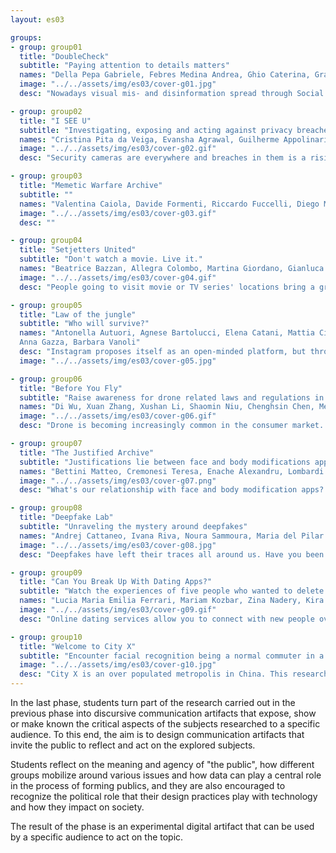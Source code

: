 ```yaml
---
layout: es03

groups:
- group: group01
  title: "DoubleCheck"
  subtitle: "Paying attention to details matters"
  names: "Della Pepa Gabriele, Febres Medina Andrea, Ghio Caterina, Granzotto Francesca, Rondi Paola, Stefani Elena"
  image: "../../assets/img/es03/cover-g01.jpg"
  desc: "Nowadays visual mis- and disinformation spread through Social Networks and online news sources. Doublecheck is a quiz that shows how difficult it is to recognize whether an image is reliable or not and the importance to analyze every image both in its content and in its context."

- group: group02
  title: "I SEE U"
  subtitle: "Investigating, exposing and acting against privacy breaches in security cameras."
  names: "Cristina Pita da Veiga, Evansha Agrawal, Guilherme Appolinario, Maria Almeida, Natalia Malaver, Rebeca Vittorazo"
  image: "../../assets/img/es03/cover-g02.gif"
  desc: "Security cameras are everywhere and breaches in them is a rising issue. How would you feel knowing someone unknown is watching your camera? The project aims to inform and warn the audience by unveiling the process of tracing camera location and who and what they are surveilling."

- group: group03
  title: "Memetic Warfare Archive"
  subtitle: ""
  names: "Valentina Caiola, Davide Formenti, Riccardo Fuccelli, Diego Morra, Francesco Mugnaini, Andrea Pronzati"
  image: "../../assets/img/es03/cover-g03.gif"
  desc: ""

- group: group04
  title: "Setjetters United"
  subtitle: "Don't watch a movie. Live it."
  names: "Beatrice Bazzan, Allegra Colombo, Martina Giordano, Gianluca Misto, Ludovica Piro, Irina Stojsic"
  image: "../../assets/img/es03/cover-g04.gif"
  desc: "People going to visit movie or TV series' locations bring a growth in tourism, but they can also have a negative impact on the environment and residents. Since they aren’t meant to be tourist places, they are not prepared for the masses of people and their peculiar behaviours."

- group: group05
  title: "Law of the jungle"
  subtitle: "Who will survive?"
  names: "Antonella Autuori, Agnese Bartolucci, Elena Catani, Mattia Cittadino,
  Anna Gazza, Barbara Vanoli"
  desc: "Instagram proposes itself as an open-minded platform, but through the use of policies about nudity, it denies its users' freedom of expression. Our communication aim is to inform, making the users reflect: which vision of our society do we have according Instagram policies?"
  image: "../../assets/img/es03/cover-g05.jpg"

- group: group06
  title: "Before You Fly"
  subtitle: "Raise awareness for drone related laws and regulations in LA, USA."
  names: "Di Wu, Xuan Zhang, Xushan Li, Shaomin Niu, Chenghsin Chen, Mengxue Jin"
  image: "../../assets/img/es03/cover-g06.gif"
  desc: "Drone is becoming increasingly common in the consumer market. However, many drone owners are not aware of its basic laws and regulations. Our goal is to inform and raise awareness about the regulations of drone flying for the owners."

- group: group07
  title: "The Justified Archive"
  subtitle: "Justifications lie between face and body modifications apps and their users"
  names: "Bettini Matteo, Cremonesi Teresa, Enache Alexandru, Lombardi Giovanni, Pagano Valentina, Ren Pengyuan"
  image: "../../assets/img/es03/cover-g07.png"
  desc: "What's our relationship with face and body modification apps? Debatable apps' claims and users' reviews were extracted, decontextualized and organized into an archive, in order to provide insights and deepen the understanding of this new global phenomenon. "

- group: group08
  title: "Deepfake Lab"
  subtitle: "Unraveling the mystery around deepfakes"
  names: "Andrej Cattaneo, Ivana Riva, Noura Sammoura, Maria del Pilar Suarez Anzorena, Arthur van der Werf, Yueling Wu"
  image: "../../assets/img/es03/cover-g08.jpg"
  desc: "Deepfakes have left their traces all around us. Have you been enchanted by the magic of the algorithm? This website communicates the hands-on knowledge gained from our experiments and brings deepfakes closer to you."

- group: group09
  title: "Can You Break Up With Dating Apps?"
  subtitle: "Watch the experiences of five people who wanted to delete their accounts on different dating apps"
  names: "Lucia Maria Emilia Ferrari, Mariam Kozbar, Zina Nadery, Kira Pyatakova, Situ Yuming, Xu Mengting"
  image: "../../assets/img/es03/cover-g09.gif"
  desc: "Online dating services allow you to connect with new people over the internet to develop personal, romantic or sexual relationships. If at some point you decide to delete your account, prepare for a frustrating experience: dating apps really don’t want you to leave!"

- group: group10
  title: "Welcome to City X"
  subtitle: "Encounter facial recognition being a normal commuter in a high-tech city. It's time to get up, to begin your regular but a new day!"
  image: "../../assets/img/es03/cover-g10.jpg"
  desc: "City X is an over populated metropolis in China. This research aims to analyze & engage the western public about complex & controversial social issues of facial recognition through the analysis of data contents by designing a behavioral map of a person's daily activity line."
---
```


In the last phase, students turn part of the research carried out in the previous phase into discursive communication artifacts that expose, show or make known the critical aspects of the subjects researched to a specific audience. To this end, the aim is to design communication artifacts that invite the public to reflect and act on the explored subjects.

Students reflect on the meaning and agency of "the public", how different groups mobilize around various issues and how data can play a central role in the process of forming publics, and they are also encouraged to recognize the political role that their design practices play with technology and how they impact on society.

The result of the phase is an experimental digital artifact that can be used by a specific audience to act on the topic.
